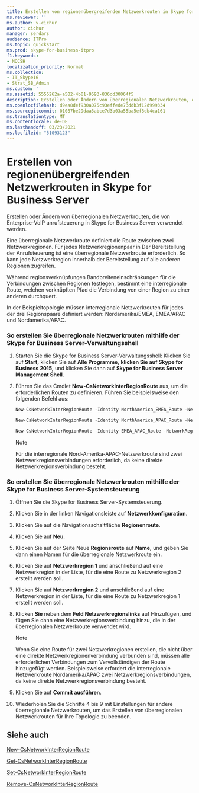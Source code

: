 ```yaml
---
title: Erstellen von regionenübergreifenden Netzwerkrouten in Skype for Business Server
ms.reviewer: ''
ms.author: v-cichur
author: cichur
manager: serdars
audience: ITPro
ms.topic: quickstart
ms.prod: skype-for-business-itpro
f1.keywords:
- NOCSH
localization_priority: Normal
ms.collection:
- IT_Skype16
- Strat_SB_Admin
ms.custom: ''
ms.assetid: 5555262a-a502-4b01-9593-836dd30064f5
description: Erstellen oder Ändern von überregionalen Netzwerkrouten, die von Enterprise-VoIP anrufsteuerung in Skype for Business Server verwendet werden.
ms.openlocfilehash: d9ea8def930a075c93effede73ddb3f12d999334
ms.sourcegitcommit: 01087be29daa3abce7d3b03a55ba5ef8db4ca161
ms.translationtype: MT
ms.contentlocale: de-DE
ms.lasthandoff: 03/23/2021
ms.locfileid: "51093123"
---
```

# <a name="create-network-interregional-routes-in-skype-for-business-server"></a>Erstellen von regionenübergreifenden Netzwerkrouten in Skype for Business Server
 
Erstellen oder Ändern von überregionalen Netzwerkrouten, die von Enterprise-VoIP anrufsteuerung in Skype for Business Server verwendet werden. 
  
Eine überregionale Netzwerkroute definiert die Route zwischen zwei Netzwerkregionen. Für jedes Netzwerkregionenpaar in Der Bereitstellung der Anrufsteuerung ist eine überregionale Netzwerkroute erforderlich. So kann jede Netzwerkregion innerhalb der Bereitstellung auf alle anderen Regionen zugreifen.
  
Während regionsverknüpfungen Bandbreiteneinschränkungen für die Verbindungen zwischen Regionen festlegen, bestimmt eine interregionale Route, welchen verknüpften Pfad die Verbindung von einer Region zu einer anderen durchquert.
  
In der Beispieltopologie müssen interregionale Netzwerkrouten für jedes der drei Regionspaare definiert werden: Nordamerika/EMEA, EMEA/APAC und Nordamerika/APAC. 
  
### <a name="to-create-network-interregional-routes-by-using-skype-for-business-server-management-shell"></a>So erstellen Sie überregionale Netzwerkrouten mithilfe der Skype for Business Server-Verwaltungsshell

1. Starten Sie die Skype for Business Server-Verwaltungsshell: Klicken Sie auf **Start,** klicken Sie auf **Alle Programme,** **klicken Sie auf Skype for Business 2015,** und klicken Sie dann auf **Skype for Business Server Management Shell**.
    
2. Führen Sie das Cmdlet **New-CsNetworkInterRegionRoute** aus, um die erforderlichen Routen zu definieren. Führen Sie beispielsweise den folgenden Befehl aus:
    
   ```powershell
   New-CsNetworkInterRegionRoute -Identity NorthAmerica_EMEA_Route -NetworkRegionID1 NorthAmerica -NetworkRegionID2 EMEA -NetworkRegionLinkIDs "NA-EMEA-LINK"
   ```

   ```powershell
   New-CsNetworkInterRegionRoute -Identity NorthAmerica_APAC_Route -NetworkRegionID1 NorthAmerica -NetworkRegionID2 APAC -NetworkRegionLinkIDs "NA-EMEA-LINK, EMEA-APAC-LINK"
   ```

   ```powershell
   New-CsNetworkInterRegionRoute -Identity EMEA_APAC_Route -NetworkRegionID1 EMEA -NetworkRegionID2 APAC -NetworkRegionLinkIDs "EMEA-APAC-LINK"
   ```

    > [!NOTE]
    > Für die interregionale Nord-Amerika-APAC-Netzwerkroute sind zwei Netzwerkregionsverbindungen erforderlich, da keine direkte Netzwerkregionsverbindung besteht. 
  
### <a name="to-create-network-interregional-routes-by-using-skype-for-business-server-control-panel"></a>So erstellen Sie überregionale Netzwerkrouten mithilfe der Skype for Business Server-Systemsteuerung

1. Öffnen Sie die Skype for Business Server-Systemsteuerung.
    
2. Klicken Sie in der linken Navigationsleiste auf **Netzwerkkonfiguration**.
    
3. Klicken Sie auf die Navigationsschaltfläche **Regionenroute**.
    
4. Klicken Sie auf **Neu**.
    
5. Klicken Sie auf der Seite Neue **Regionsroute** auf **Name,** und geben Sie dann einen Namen für die überregionale Netzwerkroute ein.
    
6. Klicken Sie auf **Netzwerkregion 1** und anschließend auf eine Netzwerkregion in der Liste, für die eine Route zu Netzwerkregion 2 erstellt werden soll.
    
7. Klicken Sie auf **Netzwerkregion 2** und anschließend auf eine Netzwerkregion in der Liste, für die eine Route zu Netzwerkregion 1 erstellt werden soll.
    
8. Klicken **Sie** neben dem **Feld Netzwerkregionslinks** auf Hinzufügen, und fügen Sie dann eine Netzwerkregionsverbindung hinzu, die in der überregionalen Netzwerkroute verwendet wird.
    
    > [!NOTE]
    > Wenn Sie eine Route für zwei Netzwerkregionen erstellen, die nicht über eine direkte Netzwerkregionenverbindung verbunden sind, müssen alle erforderlichen Verbindungen zum Vervollständigen der Route hinzugefügt werden. Beispielsweise erfordert die interregionale Netzwerkroute Nordamerika/APAC zwei Netzwerkregionsverbindungen, da keine direkte Netzwerkregionsverbindung besteht. 
  
9. Klicken Sie auf **Commit ausführen**.
    
10. Wiederholen Sie die Schritte 4 bis 9 mit Einstellungen für andere überregionale Netzwerkrouten, um das Erstellen von überregionalen Netzwerkrouten für Ihre Topologie zu beenden.
    
## <a name="see-also"></a>Siehe auch

[New-CsNetworkInterRegionRoute](/powershell/module/skype/new-csnetworkinterregionroute?view=skype-ps)
  
[Get-CsNetworkInterRegionRoute](/powershell/module/skype/get-csnetworkinterregionroute?view=skype-ps)
  
[Set-CsNetworkInterRegionRoute](/powershell/module/skype/set-csnetworkinterregionroute?view=skype-ps)
  
[Remove-CsNetworkInterRegionRoute](/powershell/module/skype/remove-csnetworkinterregionroute?view=skype-ps)